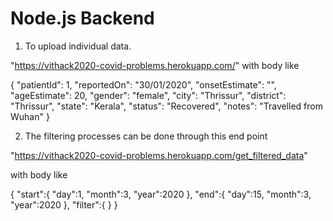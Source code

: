 # Node.js Backend

1. To upload individual data.

"https://vithack2020-covid-problems.herokuapp.com/"
with body like

{
    "patientId": 1,
    "reportedOn": "30/01/2020",
    "onsetEstimate": "",
    "ageEstimate": 20,
    "gender": "female",
    "city": "Thrissur",
    "district": "Thrissur",
    "state": "Kerala",
    "status": "Recovered",
    "notes": "Travelled from Wuhan"
}

2. The filtering processes can be done through this end point

"https://vithack2020-covid-problems.herokuapp.com/get_filtered_data"

with body like

{
	"start":{
		"day":1,
		"month":3,
		"year":2020
	},
	"end":{
		"day":15,
		"month":3,
		"year":2020
	},
	"filter":{
	}
}

